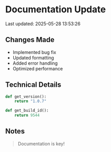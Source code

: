 # Documentation Update

Last updated: 2025-05-28 13:53:26

## Changes Made
- Implemented bug fix
- Updated formatting
- Added error handling
- Optimized performance

## Technical Details
```python
def get_version():
    return "1.0.7"

def get_build_id():
    return 9544
```

## Notes
> Documentation is key!
